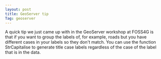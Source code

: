 ```yaml
---
layout: post
title: GeoServer tip
Tag: geoserver 
---
```


A quick tip we just came up with in the GeoServer workshop at FOSS4G is that if you want to group the labels of, for example, roads but you have different cases in your labels so they don't match. You can use the function StrCapitalise to generate title case labels regardless of the case of the label that is in the data. 